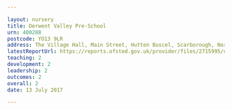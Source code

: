 ```yaml
---

layout: nursery
title: Derwent Valley Pre-School
urn: 400288
postcode: YO13 9LR
address: The Village Hall, Main Street, Hutton Buscel, Scarborough, North Yorkshire, YO13 9LR
latestReportUrl: https://reports.ofsted.gov.uk/provider/files/2715995/urn/400288.pdf
teaching: 2
development: 2
leadership: 2
outcomes: 2
overall: 2
date: 13 July 2017

---
```

